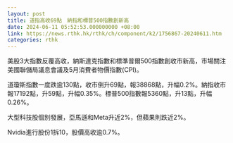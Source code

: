```yaml
---
layout: post
title: 道指高收69點　納指和標普500指數創新高
date: 2024-06-11 05:52:53.000000000 +08:00
link: https://news.rthk.hk/rthk/ch/component/k2/1756867-20240611.htm
categories: rthk
---
```


美股3大指數反覆高收，納斯達克指數和標準普爾500指數創收市新高，市場關注美國聯儲局議息會議及5月消費者物價指數(CPI)。

道瓊斯指數一度跌逾130點，收市倒升69點，報38868點，升幅0.2%。納指收市報17192點，升59點，升幅0.35%。標普500指數報5360點，升13點，升幅0.26%。

大型科技股個別發展，亞馬遜和Meta升近2%，但蘋果則跌近2%。

Nvidia進行股份1拆10，股價高收逾0.7%。
